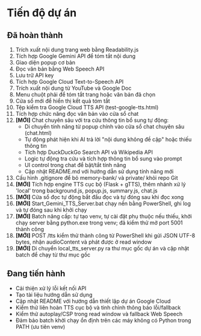 # Tiến độ dự án

## Đã hoàn thành

1. Trích xuất nội dung trang web bằng Readability.js
2. Tích hợp Google Gemini API để tóm tắt nội dung
3. Giao diện popup cơ bản
4. Đọc văn bản bằng Web Speech API
5. Lưu trữ API key
6. Tích hợp Google Cloud Text-to-Speech API
7. Trích xuất nội dung từ YouTube và Google Doc
8. Menu chuột phải để tóm tắt trang hoặc văn bản đã chọn
9. Cửa sổ mới để hiển thị kết quả tóm tắt
10. Tệp kiểm tra Google Cloud TTS API (test-google-tts.html)
11. Tích hợp chức năng đọc văn bản vào cửa sổ chat
12. **[MỚI]** Chat chuyên sâu với tra cứu thông tin bổ sung tự động:
    - Di chuyển tính năng từ popup chính vào cửa sổ chat chuyên sâu (chat.html)
    - Tự động phát hiện khi AI trả lời "nội dung không đề cập" hoặc thiếu thông tin
    - Tích hợp DuckDuckGo Search API và Wikipedia API
    - Logic tự động tra cứu và tích hợp thông tin bổ sung vào prompt
    - UI control trong chat để bật/tắt tính năng
    - Cập nhật README.md với hướng dẫn sử dụng tính năng mới
13. Cấu hình .gitignore để bỏ memory-bank/ và private/ khỏi repo Git
14. **[MỚI]** Tích hợp engine TTS cục bộ (Flask + gTTS), thêm nhánh xử lý 'local' trong background.js, popup.js, summary.js, chat.js
15. **[MỚI]** Cửa sổ đọc tự động bắt đầu đọc và tự đóng sau khi đọc xong
16. **[MỚI]** Start_Gemini_TTS_Server.bat chạy nền bằng PowerShell, ghi log và tự đóng sau khi khởi chạy
17. **[MỚI]** Batch nâng cấp: tự tạo venv, tự cài đặt phụ thuộc nếu thiếu, khởi chạy server bằng python.exe trong venv; đã kiểm thử mở port 5001 thành công
18. **[MỚI]** POST /tts kiểm thử thành công từ PowerShell khi gửi JSON UTF-8 bytes, nhận audioContent và phát được ở read window
19. **[MỚI]** Di chuyển local_tts_server.py ra thư mục gốc dự án và cập nhật batch để chạy từ thư mục gốc

## Đang tiến hành

- Cải thiện xử lý lỗi kết nối API
- Tạo tài liệu hướng dẫn sử dụng
- Cập nhật README với hướng dẫn thiết lập dự án Google Cloud
- Kiểm thử liên hoàn TTS cục bộ và tinh chỉnh thông báo lỗi/fallback
- Kiểm thử autoplay/CSP trong read window và fallback Web Speech
- Đảm bảo batch khởi chạy ổn định trên các máy không có Python trong PATH (ưu tiên venv)